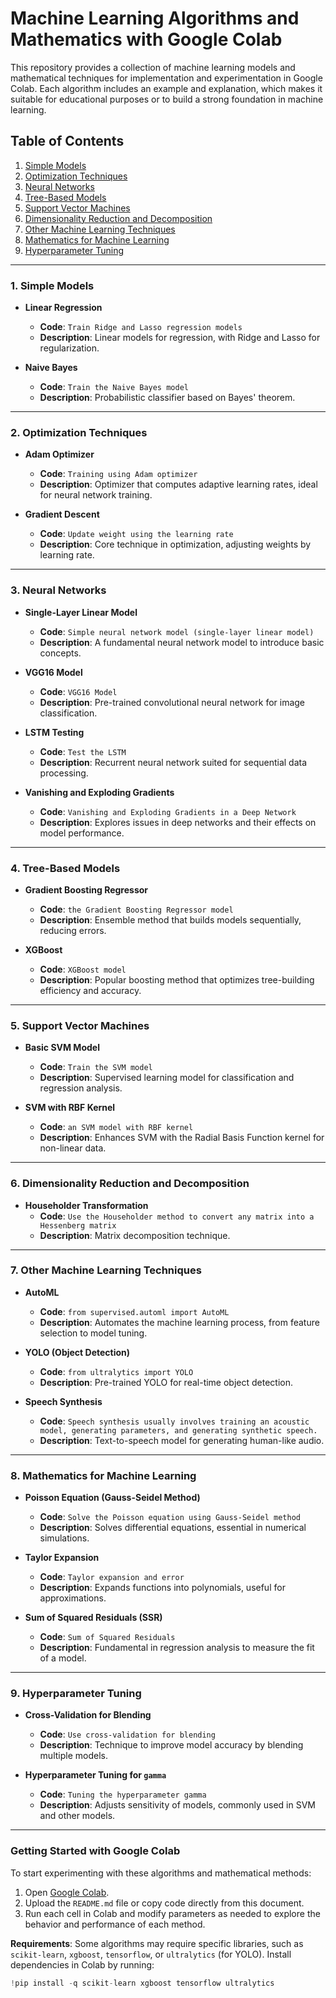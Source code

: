 

# Machine Learning Algorithms and Mathematics with Google Colab

This repository provides a collection of machine learning models and mathematical techniques for implementation and experimentation in Google Colab. Each algorithm includes an example and explanation, which makes it suitable for educational purposes or to build a strong foundation in machine learning.

## Table of Contents
1. [Simple Models](#simple-models)
2. [Optimization Techniques](#optimization-techniques)
3. [Neural Networks](#neural-networks)
4. [Tree-Based Models](#tree-based-models)
5. [Support Vector Machines](#support-vector-machines)
6. [Dimensionality Reduction and Decomposition](#dimensionality-reduction-and-decomposition)
7. [Other Machine Learning Techniques](#other-machine-learning-techniques)
8. [Mathematics for Machine Learning](#mathematics-for-machine-learning)
9. [Hyperparameter Tuning](#hyperparameter-tuning)

---

### 1. Simple Models

* **Linear Regression**
  - **Code**: `Train Ridge and Lasso regression models`
  - **Description**: Linear models for regression, with Ridge and Lasso for regularization.

* **Naive Bayes**
  - **Code**: `Train the Naive Bayes model`
  - **Description**: Probabilistic classifier based on Bayes' theorem.

---

### 2. Optimization Techniques

* **Adam Optimizer**
  - **Code**: `Training using Adam optimizer`
  - **Description**: Optimizer that computes adaptive learning rates, ideal for neural network training.

* **Gradient Descent**
  - **Code**: `Update weight using the learning rate`
  - **Description**: Core technique in optimization, adjusting weights by learning rate.

---

### 3. Neural Networks

* **Single-Layer Linear Model**
  - **Code**: `Simple neural network model (single-layer linear model)`
  - **Description**: A fundamental neural network model to introduce basic concepts.

* **VGG16 Model**
  - **Code**: `VGG16 Model`
  - **Description**: Pre-trained convolutional neural network for image classification.

* **LSTM Testing**
  - **Code**: `Test the LSTM`
  - **Description**: Recurrent neural network suited for sequential data processing.

* **Vanishing and Exploding Gradients**
  - **Code**: `Vanishing and Exploding Gradients in a Deep Network`
  - **Description**: Explores issues in deep networks and their effects on model performance.

---

### 4. Tree-Based Models

* **Gradient Boosting Regressor**
  - **Code**: `the Gradient Boosting Regressor model`
  - **Description**: Ensemble method that builds models sequentially, reducing errors.

* **XGBoost**
  - **Code**: `XGBoost model`
  - **Description**: Popular boosting method that optimizes tree-building efficiency and accuracy.

---

### 5. Support Vector Machines

* **Basic SVM Model**
  - **Code**: `Train the SVM model`
  - **Description**: Supervised learning model for classification and regression analysis.

* **SVM with RBF Kernel**
  - **Code**: `an SVM model with RBF kernel`
  - **Description**: Enhances SVM with the Radial Basis Function kernel for non-linear data.

---

### 6. Dimensionality Reduction and Decomposition

* **Householder Transformation**
  - **Code**: `Use the Householder method to convert any matrix into a Hessenberg matrix`
  - **Description**: Matrix decomposition technique.

---

### 7. Other Machine Learning Techniques

* **AutoML**
  - **Code**: `from supervised.automl import AutoML`
  - **Description**: Automates the machine learning process, from feature selection to model tuning.

* **YOLO (Object Detection)**
  - **Code**: `from ultralytics import YOLO`
  - **Description**: Pre-trained YOLO for real-time object detection.

* **Speech Synthesis**
  - **Code**: `Speech synthesis usually involves training an acoustic model, generating parameters, and generating synthetic speech.`
  - **Description**: Text-to-speech model for generating human-like audio.

---

### 8. Mathematics for Machine Learning

* **Poisson Equation (Gauss-Seidel Method)**
  - **Code**: `Solve the Poisson equation using Gauss-Seidel method`
  - **Description**: Solves differential equations, essential in numerical simulations.

* **Taylor Expansion**
  - **Code**: `Taylor expansion and error`
  - **Description**: Expands functions into polynomials, useful for approximations.

* **Sum of Squared Residuals (SSR)**
  - **Code**: `Sum of Squared Residuals`
  - **Description**: Fundamental in regression analysis to measure the fit of a model.

---

### 9. Hyperparameter Tuning

* **Cross-Validation for Blending**
  - **Code**: `Use cross-validation for blending`
  - **Description**: Technique to improve model accuracy by blending multiple models.

* **Hyperparameter Tuning for `gamma`**
  - **Code**: `Tuning the hyperparameter gamma`
  - **Description**: Adjusts sensitivity of models, commonly used in SVM and other models.

---

### Getting Started with Google Colab

To start experimenting with these algorithms and mathematical methods:

1. Open [Google Colab](https://colab.research.google.com/).
2. Upload the `README.md` file or copy code directly from this document.
3. Run each cell in Colab and modify parameters as needed to explore the behavior and performance of each method.

**Requirements**: Some algorithms may require specific libraries, such as `scikit-learn`, `xgboost`, `tensorflow`, or `ultralytics` (for YOLO). Install dependencies in Colab by running:
```python
!pip install -q scikit-learn xgboost tensorflow ultralytics
```
